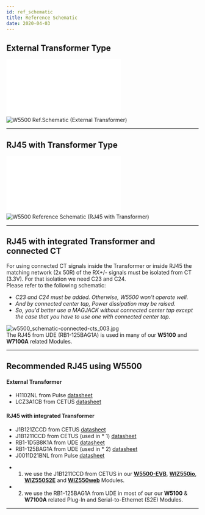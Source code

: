 ```yaml
---
id: ref_schematic
title: Reference Schematic
date: 2020-04-03
---
```



## External Transformer Type

![W5500 Ref.Schematic - External Transformer](/document_framework/img/products/w5500/w5500_sch_v110_use_trans_.pdf)
![W5500 Ref.Schematic (External Transformer)](/document_framework/img/products/w5500/w5500_sch_v110_use_trans_.png)

-----


## RJ45 with Transformer Type

![W5500 Ref.Schematic - RJ45 with Transformer](/document_framework/img/products/w5500/w5500_sch_v110_use_trans_.pdf)
![W5500 Reference Schematic (RJ45 with Transformer)](/document_framework/img/products/w5500/w5500_sch_v110_use_mag_.png)

-----


## RJ45 with integrated Transformer and connected CT

For using connected CT signals inside the Transformer or inside RJ45 the
matching network (2x 50R) of the RX+/- signals must be isolated from CT
(3.3V). For that isolation we need C23 and C24.  
Please refer to the following schematic:


  - *C23 and C24 must be added. Otherwise, W5500 won't operate well.*
  - *And by connected center tap, Power dissipation may be raised.*
  - *So, you'd better use a MAGJACK without connected center tap except
    the case that you have to use one with connected center tap.*


![w5500_schematic-connected-cts_003.jpg](/document_framework/img/products/w5500/w5500_schematic-connected-cts_003.jpg.jpg)  
The RJ45 from UDE (RB1-125BAG1A) is used in many of our **W5100** and
**W7100A** related Modules.

-----


## Recommended RJ45 using W5500

#### External Transformer

- H1102NL from Pulse
[datasheet](/document_framework/img/products/w5500/01.h1102nl_h325.pdf)  
- LCZ3A1CB from CETUS
[datasheet](/document_framework/img/products/w5500/02.lcz3a1cb.pdf)  

#### RJ45 with integrated Transformer

- J1B121ZCCD from CETUS
[datasheet](/document_framework/blob/master/static/img/products/w5500/1.j1b121zccd-v0-101115.pdf)  
- J1B1211CCD from CETUS (used in * 1)
[datasheet](/document_framework/img/products/w5500/2.j1b1211ccd.pdf)  
- RB1-1D5B8K1A from UDE
[datasheet](/document_framework/img/products/w5500/3.rb1-1d5b8k1a_287-00_.pdf)  
- RB1-125BAG1A from UDE (used in * 2)
[datasheet](/document_framework/img/products/w5500/rb1-125bag1a_111-00_.pdf)  
- J0011D21BNL from Pulse
[datasheet](/document_framework/img/products/w5500/4.j0011d21bnl.pdf)  
  
* 1) we use the J1B1211CCD from CETUS in our
**[W5500-EVB](Product/iEthernet/W5500/W5500-EVB/W5500-EVB.md)**,
**[WIZ550io](Product/ioModule/WIZ550io/Overview.md)**,
**[WIZ550S2E](Product/S2E-Module/WIZ550S2E/WIZ550S2E.md)** and
**[WIZ550web](Product/App-Module/WIZ550web/WIZ550web.md)** Modules.  
* 2) we use the RB1-125BAG1A from UDE in most of our our **W5100** &
**W7100A** related Plug-In and Serial-to-Ethernet (S2E) Modules.  
----
